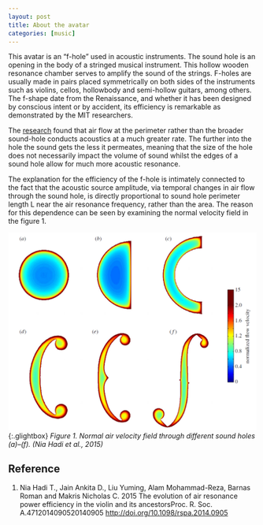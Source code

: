 ```yaml
---
layout: post
title: About the avatar
categories: [music]
---
```


This avatar is an “f-hole” used in acoustic instruments. The sound hole is an opening in the body of a stringed musical instrument. This hollow wooden resonance chamber serves to amplify the sound of the strings.
F-holes are usually made in pairs placed symmetrically on both sides of the instruments such as violins, cellos, hollowbody and semi-hollow guitars, among others. The f-shape date from the Renaissance, and whether it has been designed by conscious intent or by accident, its efficiency is remarkable as demonstrated by the MIT researchers.

The [research](https://royalsocietypublishing.org/doi/10.1098/rspa.2014.0905) found that air flow at the perimeter rather than the broader sound-hole conducts acoustics at a much greater rate. The further into the hole the sound gets the less it permeates, meaning that the size of the hole does not necessarily impact the volume of sound whilst the edges of a sound hole allow for much more acoustic resonance.

The explanation for the efficiency of the f-hole is intimately connected to the fact that the acoustic source amplitude, via temporal changes in air flow through the sound hole, is directly proportional to sound hole perimeter length L near the air resonance frequency, rather than the area. The reason for this dependence can be seen by examining the normal velocity field in the figure 1.

[![f-hole_evolution](/assets/2021-07-15-f-hole/mit-fig2.png)](\assets\2021-07-15-f-hole\mit-fig2.png){:.glightbox}
_Figure 1. Normal air velocity field through different sound holes (a)–(f). (Nia Hadi et al., 2015)_

## Reference

1. Nia Hadi T., Jain Ankita D., Liu Yuming, Alam Mohammad-Reza, Barnas Roman and Makris Nicholas C. 2015 The evolution of air resonance power efficiency in the violin and its ancestorsProc. R. Soc. A.4712014090520140905
   http://doi.org/10.1098/rspa.2014.0905
